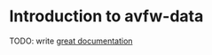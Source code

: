 # Introduction to avfw-data

TODO: write [great documentation](http://jacobian.org/writing/what-to-write/)
